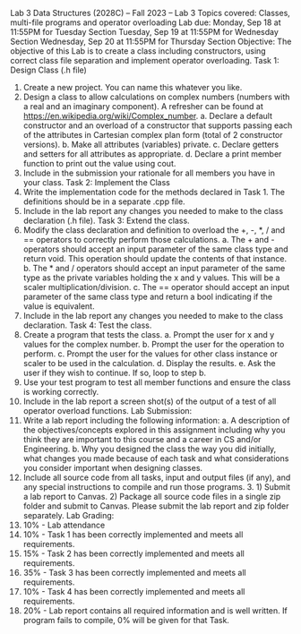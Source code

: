 Lab 3
Data Structures (2028C) – Fall 2023 – Lab 3
Topics covered: Classes, multi-file programs and operator overloading Lab due: Monday, Sep 18 at 11:55PM for Tuesday Section Tuesday, Sep 19 at 11:55PM for Wednesday Section Wednesday, Sep 20 at 11:55PM for Thursday Section
Objective:
The objective of this Lab is to create a class including constructors, using correct class file separation and implement operator overloading.
Task 1: Design Class (.h file)
1. Create a new project. You can name this whatever you like.
2. Design a class to allow calculations on complex numbers (numbers with a real and an imaginary component). A refresher can be found at https://en.wikipedia.org/wiki/Complex_number.
a. Declare a default constructor and an overload of a constructor that supports passing each of the attributes in Cartesian complex plan form (total of 2 constructor versions).
b. Make all attributes (variables) private.
c. Declare getters and setters for all attributes as appropriate.
d. Declare a print member function to print out the value using cout.
3. Include in the submission your rationale for all members you have in your class.
Task 2: Implement the Class
1. Write the implementation code for the methods declared in Task 1. The definitions should be in a separate .cpp file.
2. Include in the lab report any changes you needed to make to the class declaration (.h file).
Task 3: Extend the class.
1. Modify the class declaration and definition to overload the +, -, *, / and == operators to correctly perform those calculations.
a. The + and - operators should accept an input parameter of the same class type and return void. This operation should update the contents of that instance.
b. The * and / operators should accept an input parameter of the same type as the private variables holding the x and y values. This will be a scaler multiplication/division.
c. The == operator should accept an input parameter of the same class type and return a bool indicating if the value is equivalent.
2. Include in the lab report any changes you needed to make to the class declaration.
Task 4: Test the class.
1. Create a program that tests the class.
a. Prompt the user for x and y values for the complex number.
b. Prompt the user for the operation to perform.
c. Prompt the user for the values for other class instance or scaler to be used in the calculation.
d. Display the results.
e. Ask the user if they wish to continue. If so, loop to step b.
2. Use your test program to test all member functions and ensure the class is working correctly.
3. Include in the lab report a screen shot(s) of the output of a test of all operator overload functions.
Lab Submission:
1. Write a lab report including the following information:
a. A description of the objectives/concepts explored in this assignment including why you think they are important to this course and a career in CS and/or Engineering.
b. Why you designed the class the way you did initially, what changes you made because of each task and what considerations you consider important when designing classes.
2. Include all source code from all tasks, input and output files (if any), and any special instructions to compile and run those programs. 3. 1) Submit a lab report to Canvas. 2) Package all source code files in a single zip folder and submit to Canvas. Please submit the lab report and zip folder separately.
Lab Grading:
1. 10% - Lab attendance
2. 10% - Task 1 has been correctly implemented and meets all requirements.
3. 15% - Task 2 has been correctly implemented and meets all requirements.
4. 35% - Task 3 has been correctly implemented and meets all requirements.
5. 10% - Task 4 has been correctly implemented and meets all requirements.
6. 20% - Lab report contains all required information and is well written.
If program fails to compile, 0% will be given for that Task.
